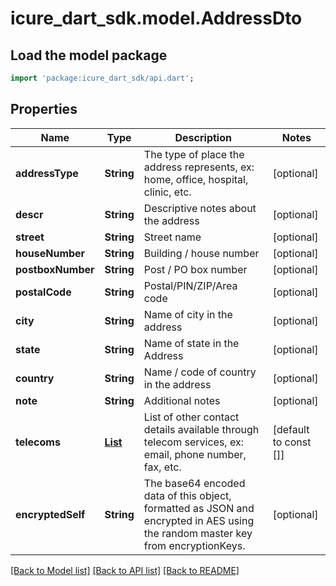 # icure_dart_sdk.model.AddressDto

## Load the model package
```dart
import 'package:icure_dart_sdk/api.dart';
```

## Properties
Name | Type | Description | Notes
------------ | ------------- | ------------- | -------------
**addressType** | **String** | The type of place the address represents, ex: home, office, hospital, clinic, etc.  | [optional] 
**descr** | **String** | Descriptive notes about the address | [optional] 
**street** | **String** | Street name | [optional] 
**houseNumber** | **String** | Building / house number | [optional] 
**postboxNumber** | **String** | Post / PO box number | [optional] 
**postalCode** | **String** | Postal/PIN/ZIP/Area code | [optional] 
**city** | **String** | Name of city in the address | [optional] 
**state** | **String** | Name of state in the Address | [optional] 
**country** | **String** | Name / code of country in the address | [optional] 
**note** | **String** | Additional notes | [optional] 
**telecoms** | [**List<TelecomDto>**](TelecomDto.md) | List of other contact details available through telecom services, ex: email, phone number, fax, etc. | [default to const []]
**encryptedSelf** | **String** | The base64 encoded data of this object, formatted as JSON and encrypted in AES using the random master key from encryptionKeys. | [optional] 

[[Back to Model list]](../README.md#documentation-for-models) [[Back to API list]](../README.md#documentation-for-api-endpoints) [[Back to README]](../README.md)


